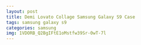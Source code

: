 ```yaml
---
layout: post
title: Demi Lovato Collage Samsung Galaxy S9 Case
tags: samsung galaxy s9
categories: samsung
img: 1VDORB_Q2BgIFtE1oMstfw39Sr-0wT-7l
---
```

